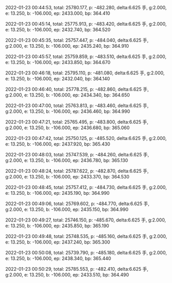 2022-01-23 00:44:53, total: 25780.177, p: -482.280, delta:6.625 手, g:2.000, e: 13.250, b: -106.000, ep: 2433.000, bp: 364.410

2022-01-23 00:45:14, total: 25775.913, p: -483.420, delta:6.625 手, g:2.000, e: 13.250, b: -106.000, ep: 2432.740, bp: 364.520

2022-01-23 00:45:35, total: 25757.447, p: -484.040, delta:6.625 手, g:2.000, e: 13.250, b: -106.000, ep: 2435.240, bp: 364.910

2022-01-23 00:45:57, total: 25759.859, p: -483.510, delta:6.625 手, g:2.000, e: 13.250, b: -106.000, ep: 2433.850, bp: 364.670

2022-01-23 00:46:18, total: 25795.110, p: -481.080, delta:6.625 手, g:2.000, e: 13.250, b: -106.000, ep: 2432.040, bp: 364.140

2022-01-23 00:46:40, total: 25778.215, p: -482.860, delta:6.625 手, g:2.000, e: 13.250, b: -106.000, ep: 2434.340, bp: 364.650

2022-01-23 00:47:00, total: 25763.813, p: -483.460, delta:6.625 手, g:2.000, e: 13.250, b: -106.000, ep: 2436.460, bp: 364.990

2022-01-23 00:47:21, total: 25765.495, p: -483.800, delta:6.625 手, g:2.000, e: 13.250, b: -106.000, ep: 2436.680, bp: 365.060

2022-01-23 00:47:42, total: 25750.125, p: -485.520, delta:6.625 手, g:2.000, e: 13.250, b: -106.000, ep: 2437.920, bp: 365.430

2022-01-23 00:48:03, total: 25747.539, p: -484.260, delta:6.625 手, g:2.000, e: 13.250, b: -106.000, ep: 2436.780, bp: 365.130

2022-01-23 00:48:24, total: 25787.622, p: -482.870, delta:6.625 手, g:2.000, e: 13.250, b: -106.000, ep: 2433.370, bp: 364.530

2022-01-23 00:48:45, total: 25757.412, p: -484.730, delta:6.625 手, g:2.000, e: 13.250, b: -106.000, ep: 2435.190, bp: 364.990

2022-01-23 00:49:06, total: 25769.602, p: -484.770, delta:6.625 手, g:2.000, e: 13.250, b: -106.000, ep: 2435.150, bp: 364.990

2022-01-23 00:49:27, total: 25746.150, p: -485.670, delta:6.625 手, g:2.000, e: 13.250, b: -106.000, ep: 2435.850, bp: 365.190

2022-01-23 00:49:48, total: 25748.535, p: -485.160, delta:6.625 手, g:2.000, e: 13.250, b: -106.000, ep: 2437.240, bp: 365.300

2022-01-23 00:50:08, total: 25739.790, p: -485.180, delta:6.625 手, g:2.000, e: 13.250, b: -106.000, ep: 2438.340, bp: 365.440

2022-01-23 00:50:29, total: 25785.553, p: -482.410, delta:6.625 手, g:2.000, e: 13.250, b: -106.000, ep: 2433.510, bp: 364.490